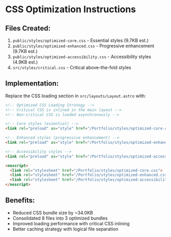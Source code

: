 # CSS Optimization Instructions

## Files Created:
1. `public/styles/optimized-core.css` - Essential styles (9.7KB est.)
2. `public/styles/optimized-enhanced.css` - Progressive enhancement (9.7KB est.)  
3. `public/styles/optimized-accessibility.css` - Accessibility styles (4.9KB est.)
4. `src/styles/critical.css` - Critical above-the-fold styles

## Implementation:
Replace the CSS loading section in `src/layouts/Layout.astro` with:

```html
<!-- Optimized CSS Loading Strategy -->
<!-- Critical CSS is inlined in the main layout -->
<!-- Non-critical CSS is loaded asynchronously -->

<!-- Core styles (essential) -->
<link rel="preload" as="style" href="/Portfolio/styles/optimized-core.css" onload="this.onload=null;this.rel='stylesheet'">

<!-- Enhanced styles (progressive enhancement) -->
<link rel="preload" as="style" href="/Portfolio/styles/optimized-enhanced.css" onload="this.onload=null;this.rel='stylesheet'" media="screen">

<!-- Accessibility styles -->
<link rel="preload" as="style" href="/Portfolio/styles/optimized-accessibility.css" onload="this.onload=null;this.rel='stylesheet'">

<noscript>
  <link rel="stylesheet" href="/Portfolio/styles/optimized-core.css">
  <link rel="stylesheet" href="/Portfolio/styles/optimized-enhanced.css">
  <link rel="stylesheet" href="/Portfolio/styles/optimized-accessibility.css">
</noscript>
```

## Benefits:
- Reduced CSS bundle size by ~34.0KB
- Consolidated 8 files into 3 optimized bundles
- Improved loading performance with critical CSS inlining
- Better caching strategy with logical file separation

